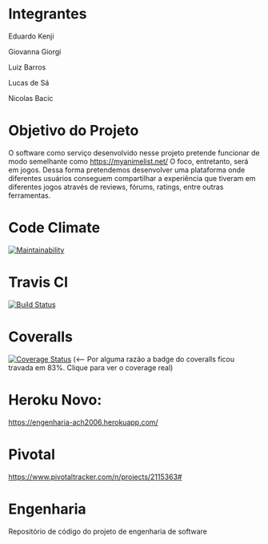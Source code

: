 # Integrantes
Eduardo Kenji

Giovanna Giorgi

Luiz Barros

Lucas de Sá

Nicolas Bacic 

# Objetivo do Projeto
O software como serviço desenvolvido nesse projeto pretende funcionar de modo semelhante como https://myanimelist.net/ 
O foco, entretanto, será em jogos. Dessa forma pretendemos desenvolver uma plataforma onde diferentes usuários conseguem compartilhar a experiência que tiveram em diferentes jogos através de reviews, fórums, ratings, entre outras ferramentas. 

# Code Climate
[![Maintainability](https://api.codeclimate.com/v1/badges/22239edcac6c3a1a2232/maintainability)](https://codeclimate.com/github/NickBacic/Engenharia/maintainability)

# Travis CI
[![Build Status](https://travis-ci.org/NickBacic/Engenharia.svg?branch=master)](https://travis-ci.org/NickBacic/Engenharia)

# Coveralls
[![Coverage Status](https://coveralls.io/repos/github/NickBacic/Engenharia/badge.svg?branch=master)](https://coveralls.io/github/NickBacic/Engenharia?branch=master) (<-- Por alguma razão a badge do coveralls ficou travada em 83%. Clique para ver o coverage real)

# Heroku Novo:
https://engenharia-ach2006.herokuapp.com/

# Pivotal
https://www.pivotaltracker.com/n/projects/2115363#

# Engenharia
Repositório de código do projeto de engenharia de software
